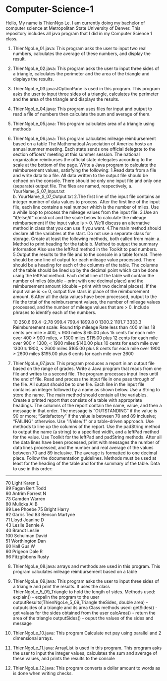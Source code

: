 # Computer-Science-1
Hello,
My name is ThienNgo Le. I am currently doing my bachelor of computer science at Metropolitan State University of Denver. This repository includes all java program that I did in my Computer Science 1 class.

1. ThienNgoLe_01.java: This program asks the user to input two real numbers,
calculates the average of these numbers, and display the result.

2. ThienNgoLe_02.java: This program asks the user to input three sides of a triangle,
    calculates the perimeter and the area of the triangle and displays the results.

3. ThienNgoLe_03.java:JOptionPane is used in this program. This program asks the user to input three sides of a triangle, calculates the perimeter and the area of the triangle and displays the results.

4. ThienNgoLe_04.java:  This program uses files for input and output to read a file of numbers then calculate the sum and average of them.

5. ThienNgoLe_05.java: This program calculates area of a triangle using methods

6. ThienNgoLe_06.java: This program calculates mileage reimbursement based on a table
    The Mathematical Association of America hosts an annual summer meeting.  Each state sends one official delegate to the section officers’ meeting at this summer session.  The national organization reimburses the official state delegates according to the scale at the bottom of the page.  Write a Java program to calculate the reimbursement values, satisfying the following:
    1.Read data from a file and write data to a file. All data written to the output file should be echoed on the console. There should be only one input file and only one (separate) output file. The files are named, respectively,
        a.	YourName_S_07_Input.txt		
        b.	YourName_S_07_Output.txt
    2.The first line of the input file contains an integer number of data values to process.  After the first line of the input file, each line contains a real number which is the number of miles. Use a while loop to process the mileage values from the input file. 
    3.Use an “if/else/if” construct and the scale below to calculate the mileage reimbursement if the input value is > 0. We’ll discuss an alternative method in class that you can use if you want.
    4.The main method should declare all the variables at the start. Do not use a separate class for storage. Create at least the following methods, both called from main:
        a.	Method to print heading for the table
        b.	Method to output the summary information
        Also use the leftPad method in the Toolkit to pad numbers.
    5.Output the results to the file and to the console in a table format. There should be one line of output for each mileage value processed.  There should be a heading for each of the columns of the table.  The columns of the table should be lined up by the decimal point which can be done using the leftPad method. Each detail line of the table will contain the number of miles (double – print with one decimal place) and the reimbursement amount (double – print with two decimal places).  If the input value is <= 0, output five stars in place of the reimbursement amount.
    6.After all the data values have been processed, output to the file the total of the reimbursement values, the number of mileage values processed, and the number of mileage values that are > 0.  Include phrases to identify each of the numbers.
    
    10    250.6   99.4    -2.78    999.4    799.4    1899.8    0   1300.2    1101.7   3333.3
    Reimbursement scale:
    Round trip mileage                        Rate
    less than 400 miles			18 cents per mile
    ≥ 400, < 900 miles			$ 65.00 plus 15 cents for each mile over 400 
    ≥ 900 miles, < 1300 miles		$115.00 plus 12 cents for each mile over 900
    ≥ 1300, < 1900 miles			$140.00 plus 10 cents for each mile over 1300
    ≥ 1900, < 2600 miles			$165.00 plus 8 cents for each mile over 1900
    ≥ 2600 miles			$195.00 plus 6 cents for each mile over 2600

7. ThienNgoLe_07.java: This program produces a report in an output file based on the range of grades.
Write a Java program that reads from one file and writes to a second file. The program processes input lines until the end of file. Read and process the input file in one pass through of the file. All output should be to one file.  Each line in the input file contains an integer followed by a name as shown below. Use a String to store the name. The main method should contain all the variables. Create a printed report that consists of a table with appropriate headings. The columns of the report contain the name, value, and then a message in that order.  The message is “OUTSTANDING” if the value is 90 or more; “Satisfactory” if the value is between 70 and 89 inclusive; “FAILING” otherwise.  Use "if/else/if" or a table-driven approach. Use methods to line up the columns of the report. Use the padString method to output the name (a string) to a specified width, and a leftPad method for the value. Use Toolkit for the leftPad and padString methods. After all the data lines have been processed, print with messages the number of data lines processed, and the number and real average of the values between 70 and 89 inclusive. The average is formatted to one decimal place.
Follow the documentation guidelines. Methods must be used at least for the heading of the table and for the summary of the table. 
Data to use in this order: 
------------------------------------
 70         Light Karen L    
 99         Fagan Bert Todd     
 60         Antrim Forrest N    
 73         Camden Warren       
 80         Mulicka Al B       
 99         Lee Phoebe
 75         Bright Harry    
 92         Garris Ted
 83         Benson Martyne     
 71         Lloyd Jeanine D     
 43         Leslie Bennie A     
 40         Brandt Leslie       
 100       Schulman David      
 51         Worthington Dan     
 60         Hall Gus W          
 60         Prigeon Dale R      
 96         Fitzgibbons Rusty   

8. ThienNgoLe_08.java: arrays and methods are used in this program. This program calculates mileage reimbursement based on a table

9. ThienNgoLe_09.java: This program asks the user  to input three sides of a triangle and print the results. It uses the class ThienNgoLe_5_09_Triangle to hold the length of sides.
    Methods used:
        explain() - expalin the program to the user outputResults(ThienNgoLe_5_09_Triangle theSides, double area) - outputsides of a triangle and its area
    Class methods used:
        getSides() - get valuas for the sides obtained from the user
        calcArea() - return the area of the triangle
        outputSides() - ouput the values of the sides and message

10. ThienNgoLe_10.java: This program Calculate net pay using parallel and 2 dimensional arrays.

11. ThienNgoLe_11.java: ArrayList is used in this program. This program asks the user to input the integer values, calculates the sum and average of these values, and prints the results to the console

12. ThienNgoLe_12.java: This program converts a dollar amount to words as is done when writing checks.



